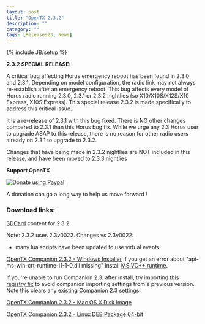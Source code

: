 ```yaml
---
layout: post
title: "OpenTX 2.3.2"
description: ""
category: ""
tags: [Releases23, News]
---
```

{% include JB/setup %}



**2.3.2 SPECIAL RELEASE:**
 
  A critical bug affecting Horus emergency reboot has been found in 2.3.0 and 2.3.1. Depending on model configuration, the radio link may not always re-establish after an emergency reboot. This bug affects every model of Horus radio running 2.3.0, 2.3.1 or 2.3.2 nightlies (so X10/X10S/X12S/X10 Express, X10S Express).
  This special release 2.3.2 is made specifically to address this critical issue.
  
  It is a re-release of 2.3.1 with this bug fixed. There is NO other changes compared to 2.3.1 than this Horus bug fix.
  While we urge any 2.3 Horus user to upgrade ASAP to this release, there is no reason for other radio users already on 2.3.1 to upgrade to 2.3.2.
  
  Changes that have being made in 2.3.2 nightlies are NOT included in this release, and have been moved to 2.3.3 nightlies 


**Support OpenTX**

<a href="https://www.paypal.com/cgi-bin/webscr?cmd=_s-xclick&amp;hosted_button_id=DJ9MASSKVW8WN" rel="nofollow"><img src="https://camo.githubusercontent.com/11b2f47d7b4af17ef3a803f57c37de3ac82ac039/68747470733a2f2f696d672e736869656c64732e696f2f62616467652f70617970616c2d646f6e6174652d79656c6c6f772e737667" alt="Donate using Paypal" data-canonical-src="https://img.shields.io/badge/paypal-donate-yellow.svg" style="max-width:100%;"></a>

A donation can go a long way to help us move forward !


### Download links:

[SDCard](http://downloads.open-tx.org/2.3/release/sdcard/) content for 2.3.2

Note: 2.3.2 uses 2.3v0022.
Changes vs 2.3v0022:
- many lua scripts have been updated to use virtual events

[OpenTX Companion 2.3.2  - Windows Installer](http://downloads.open-tx.org/2.3/release/companion/windows/companion-windows-2.3.2.exe)
If you get an error about "api-ms-win-crt-runtime-I1-1-0.dll missing" install [MS VC++ runtime](https://support.microsoft.com/en-us/help/2999226/update-for-universal-c-runtime-in-windows).

If you're unable to run Companion 2.3. after install, try importing [this registry fix](http://downloads.open-tx.org/tools/remove_companion22_settings_noimport.zip) to avoid companion importing settings from a previous version. Note this clears any existing Companion 2.3 settings.

[OpenTX Companion 2.3.2  - Mac OS X Disk Image](http://downloads.open-tx.org/2.3/release/companion/macosx/opentx-companion-2.3.2.dmg)

[OpenTX Companion 2.3.2  - Linux DEB Package 64-bit](http://downloads.open-tx.org/2.3/release/companion/linux/companion23_2.3.2_amd64.deb)

